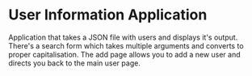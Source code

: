 # User Information Application

Application that takes a JSON file with users and displays it's output.
There's a search form which takes multiple arguments and converts to proper capitalisation.
The add page allows you to add a new user and directs you back to the main user page.
